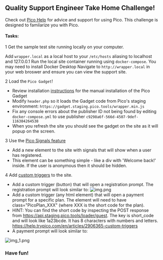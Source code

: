 ## Quality Support Engineer Take Home Challenge!

Check out [Pico Help](https://help.trypico.com) for advice and support for using Pico. This challenge is designed to familarize you with Pico.

#### Tasks:
1 Get the sample test site running locally on your computer.
  
Add `wrapper.local` as a local host to your `/etc/hosts` aliasing to localhost and 127.0.0.1
Run the local site container running using `docker-compose`. You may need to install Docker Desktop
Navigate to `http://wrapper.local` in your web broswer and ensure you can view the support site.

2 Load the `Pico Gadget`!    

* Review installation [instructions](https://help.trypico.com/en/articles/3199263-installing-pico-on-your-website) for the manual installation of the Pico Gadget
* Modify `header.php` so it loads the Gadget code from Pico's staging environment: `https://gadget.staging.pico.tools/wrapper.min.js`
* Fix any console errors about the publisher ID not being found by editing `docker-compose.yml` to use publisher `c9298a6f-566d-4507-9def-116384264538`
* When you refresh the site you should see the gadget on the site as it will popup on the screen.
   

3 Use the [Pico Signals feature](https://help.trypico.com/en/articles/2906319-using-pico-signals)
    
* Add a new element to the site with signals that will show when a user has registered.
* This element can be something simple - like a div with 'Welcome back!' inside. If the user is anonymous then it should be hidden.


4 Add [custom triggers]() to the site.

* Add a custom trigger (button) that will open a registration prompt. The registration prompt will look similar to:
![img.png](img.png)
* Add a custom trigger (any html element) that will open a payment prompt for a specific plan. The element will need to have
class="PicoPlan_XXX" (where XXX is the short code for the plan). 
* HINT: You can find the short code by inspecting the POST response from 
https://api.staging.pico.tools/loader/guest. The key is short_code and will look like 1a23bcde. It has 8 characters with numbers and letters.
https://help.trypico.com/en/articles/2906365-custom-triggers 
* A payment prompt will look similar to:


![img_1.png](img_1.png)

### Have fun!
